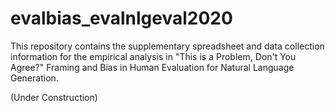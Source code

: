 # evalbias_evalnlgeval2020
This repository contains the supplementary spreadsheet and data collection information for the empirical analysis in "This is a Problem, Don't You Agree?" Framing and Bias in Human Evaluation for Natural Language Generation.

(Under Construction)
